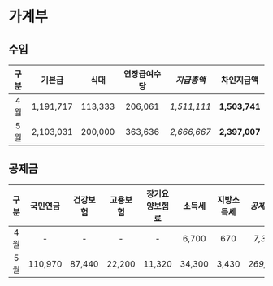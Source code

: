 # 가계부
## 수입
|구분|기본급|식대|연장급여수당|*지급총액*|**차인지급액**|
|:-:|:-:|:-:|:-:|:-:|:-:|
|4월|1,191,717|113,333|206,061|*1,511,111*|**1,503,741**|
|5월|2,103,031|200,000|363,636|*2,666,667*|**2,397,007**|

## 공제금
|구분|국민연금|건강보험|고용보험|장기요양보험료|소득세|지방소득세|*공제총액*|
|:-:|:-:|:-:|:-:|:-:|:-:|:-:|:-:|
|4월|-|-|-|-|6,700|670|*7,370*|
|5월|110,970|87,440|22,200|11,320|34,300|3,430|*269,660*|
